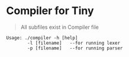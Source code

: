 # Compiler for Tiny
> All subfiles exist in Compiler file

```shell
Usage: ./compiler -h [help]
		-l [filename]	--for running lexer
		-p [filename]	--for running parser
```

